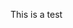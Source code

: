 
This is a test

<link rel="stylesheet" type="text/css" href="https://cdn.rawgit.com/bmabey/pyLDAvis/files/ldavis.v1.0.0.css">


<div id="ldavis_el6802049775504965118374855"></div>
<script type="text/javascript">

var ldavis_el6802049775504965118374855_data = {"mdsDat": {"x": [-0.018247493047895892, -0.08836521525883582, 0.1066127083067317], "y": [-0.10162991396594794, 0.06508188870507936, 0.036548025260868526], "topics": [1, 2, 3], "cluster": [1, 1, 1], "Freq": [45.83489990234375, 41.49708557128906, 12.668010711669922]}, "tinfo": {"Term": ["technology", "banking", "inclusion", "financial_inclusion", "idrbt", "system", "cyber", "security", "currency", "brexit", "reform", "ever", "reserve_bank", "debt", "forum", "company", "need", "australia", "competitor", "council", "safe", "increasing", "policy", "cyber_security", "measure", "asset", "always", "best", "information", "work", "australia", "regulator", "client", "microfinance", "banknote", "able", "player", "financial_inclusion", "inclusion", "statement", "cent", "remains", "consumer", "australian", "partly", "elsewhere", "housing", "deliver", "number", "conference", "boom", "mining_investment", "exchange_rate", "public_interest", "recent_economic", "flexible", "wage", "mining", "conduct", "flexibility", "arrangement", "change", "part", "monetary_policy", "income", "outcome", "policy", "project", "increased", "including", "monetary", "price", "growth", "year", "reserve_bank", "stability", "inflation", "rate", "reserve", "framework", "market", "work", "could", "financial_stability", "capacity", "objective", "investment", "economy", "would", "need", "interest", "risk", "brexit", "reform", "euro", "political", "reversal", "euro_area", "crisis", "corporate", "structural", "sustainability", "financial_crisis", "structural_reform", "problem", "sovereign", "speech", "seminar", "advanced_economy", "reform_measure", "downside", "europe", "aftermath", "shock", "force", "especially", "rising", "stressed", "ability", "risk_event", "asset", "india", "debt", "capital", "however", "measure", "fiscal", "real", "yield", "stance", "advanced", "interest_rate", "risk", "global", "world", "flow", "economy", "market", "rate", "interest", "government", "sector", "would", "inflation", "policy", "growth", "system", "monetary", "credit", "area", "year", "stability", "financial_stability", "idrbt", "competitor", "cyber_security", "every", "incident", "ciso", "volume", "award", "initiative", "chief", "subject", "door", "crime", "essential", "differentiating", "revolution", "successful", "varied", "chunk", "faculty", "secure", "efficiency", "techie", "criminal", "general", "together", "rangarajan", "usage", "cyber", "security", "technology", "banking", "forum", "ever", "currency", "council", "safe", "great", "company", "tech_company", "customer", "system", "increasing", "need", "member", "thought", "finance", "role", "continuing", "reserve_bank", "reserve", "would", "inclusion", "financial_inclusion", "sector", "work", "better", "back", "cash", "information", "challenge", "best"], "Freq": [15.0, 16.0, 27.0, 27.0, 6.0, 22.0, 5.0, 5.0, 5.0, 9.0, 9.0, 4.0, 14.0, 16.0, 4.0, 6.0, 14.0, 10.0, 3.0, 4.0, 4.0, 5.0, 41.0, 2.0, 14.0, 9.0, 4.0, 4.0, 4.0, 9.0, 10.441682815551758, 7.30908727645874, 7.30908727645874, 6.525938510894775, 5.742792129516602, 5.742792129516602, 5.742791175842285, 25.321487426757812, 25.321487426757812, 4.959644317626953, 4.959643363952637, 4.959643363952637, 4.959643363952637, 4.959643363952637, 4.17649507522583, 4.176494598388672, 4.176494121551514, 4.176494121551514, 4.176494121551514, 4.1764936447143555, 3.3933446407318115, 3.3933446407318115, 3.3933441638946533, 3.3933441638946533, 3.3933451175689697, 3.3933451175689697, 3.3933451175689697, 3.3933446407318115, 3.3933446407318115, 3.3933441638946533, 3.3933446407318115, 10.441682815551758, 8.092238426208496, 14.357420921325684, 5.742793560028076, 5.742792129516602, 26.887792587280273, 7.3090901374816895, 6.525943279266357, 6.525941848754883, 17.49001693725586, 11.224831581115723, 17.490018844604492, 12.791128158569336, 9.658534049987793, 11.224831581115723, 15.140571594238281, 16.70687484741211, 12.007984161376953, 9.658534049987793, 15.140570640563965, 7.3090901374816895, 7.30908727645874, 9.65853214263916, 6.525941848754883, 6.525940895080566, 7.3090901374816895, 8.87539005279541, 8.092243194580078, 7.3090901374816895, 7.309092998504639, 7.3090901374816895, 9.444404602050781, 9.444397926330566, 6.381266117095947, 6.381266117095947, 6.38126277923584, 5.615482807159424, 5.615481376647949, 5.615478992462158, 4.849697113037109, 4.083913326263428, 4.083912372589111, 4.083912372589111, 4.0839128494262695, 4.083911418914795, 4.083911418914795, 4.083910942077637, 4.083910942077637, 4.083909511566162, 3.3181278705596924, 3.3181278705596924, 3.3181264400482178, 3.3181264400482178, 3.3181262016296387, 3.3181254863739014, 3.3181262016296387, 3.3181252479553223, 3.3181252479553223, 3.318124532699585, 8.67861270904541, 6.38126277923584, 14.039103507995605, 7.147045612335205, 5.615480422973633, 11.741744995117188, 6.381264686584473, 6.381263256072998, 5.615480899810791, 5.615478515625, 4.849694728851318, 8.678614616394043, 15.570670127868652, 10.210183143615723, 7.912829399108887, 6.38126277923584, 12.50753116607666, 16.33646011352539, 15.570664405822754, 9.444397926330566, 6.381264686584473, 7.912830352783203, 10.210182189941406, 11.741747856140137, 14.039102554321289, 11.74174690246582, 10.210179328918457, 10.210183143615723, 7.147045612335205, 6.381266117095947, 6.381266117095947, 6.381265163421631, 6.381264686584473, 5.659785747528076, 2.6633846759796143, 2.163984537124634, 1.664583683013916, 1.664583683013916, 1.664583683013916, 1.664583683013916, 1.664583444595337, 1.664583444595337, 1.1651817560195923, 1.1651817560195923, 1.1651817560195923, 1.1651816368103027, 1.1651817560195923, 1.1651817560195923, 1.1651817560195923, 1.1651816368103027, 1.1651817560195923, 1.1651817560195923, 1.1651815176010132, 1.1651816368103027, 1.1651815176010132, 1.1651815176010132, 1.1651815176010132, 1.1651815176010132, 1.1651815176010132, 1.1651815176010132, 1.1651815176010132, 3.6621856689453125, 3.662186622619629, 9.155588150024414, 8.15678882598877, 2.6633846759796143, 2.6633851528167725, 3.1627862453460693, 2.163985013961792, 2.163985013961792, 1.6645838022232056, 2.663386583328247, 1.6645838022232056, 1.6645838022232056, 5.659792423248291, 2.1639859676361084, 3.1627893447875977, 1.6645841598510742, 1.6645841598510742, 1.6645838022232056, 1.6645842790603638, 1.6645840406417847, 2.663390874862671, 2.6633920669555664, 2.163989782333374, 1.6645925045013428, 1.6645922660827637, 1.664587378501892, 1.6645863056182861, 1.6645861864089966, 1.6645845174789429, 1.6645842790603638, 1.6645845174789429, 1.6645842790603638, 1.6645845174789429], "Total": [15.0, 16.0, 27.0, 27.0, 6.0, 22.0, 5.0, 5.0, 5.0, 9.0, 9.0, 4.0, 14.0, 16.0, 4.0, 6.0, 14.0, 10.0, 3.0, 4.0, 4.0, 5.0, 41.0, 2.0, 14.0, 9.0, 4.0, 4.0, 4.0, 9.0, 10.863415718078613, 7.730820655822754, 7.73082160949707, 6.947671890258789, 6.164523124694824, 6.164523601531982, 6.164524078369141, 27.241350173950195, 27.241350173950195, 5.381374359130859, 5.381373882293701, 5.381373882293701, 5.381374359130859, 5.381373882293701, 4.59822416305542, 4.59822416305542, 4.598223686218262, 4.59822416305542, 4.59822416305542, 4.598225116729736, 3.8150739669799805, 3.8150739669799805, 3.8150734901428223, 3.8150734901428223, 3.8150742053985596, 3.8150742053985596, 3.8150742053985596, 3.8150739669799805, 3.8150742053985596, 3.8150737285614014, 3.8150742053985596, 12.128215789794922, 10.045258522033691, 19.373594284057617, 6.930013179779053, 6.930012226104736, 41.09337615966797, 9.262109756469727, 8.212472915649414, 8.212471961975098, 27.866676330566406, 16.240999221801758, 29.398242950439453, 19.838176727294922, 14.108473777770996, 17.772567749023438, 27.048797607421875, 32.44401550292969, 21.05263900756836, 15.4404878616333, 31.64350700378418, 9.994428634643555, 10.027899742126465, 16.206270217895508, 8.478961944580078, 8.478960990905762, 11.559473037719727, 21.549394607543945, 20.466415405273438, 14.555792808532715, 16.91996192932129, 23.046232223510742, 9.87192153930664, 9.871917724609375, 6.808783054351807, 6.808783054351807, 6.808783531188965, 6.042999744415283, 6.042999267578125, 6.042998790740967, 5.277215003967285, 4.511430263519287, 4.511429309844971, 4.511429786682129, 4.511430263519287, 4.511429309844971, 4.511429309844971, 4.511429786682129, 4.511429786682129, 4.511429309844971, 3.7456440925598145, 3.7456440925598145, 3.7456438541412354, 3.7456438541412354, 3.7456440925598145, 3.745643377304077, 3.7456438541412354, 3.7456436157226562, 3.7456438541412354, 3.7456436157226562, 9.888957977294922, 7.308093070983887, 16.81576919555664, 8.357389450073242, 6.5423102378845215, 14.518415451049805, 7.591606616973877, 7.591606140136719, 6.825822830200195, 6.825821876525879, 5.776525020599365, 11.455279350280762, 23.046232223510742, 15.336299896240234, 10.905056953430176, 8.374773025512695, 21.549394607543945, 31.64350700378418, 32.44401550292969, 16.91996192932129, 9.157927513122559, 12.970765113830566, 20.466415405273438, 27.048797607421875, 41.09337615966797, 29.398242950439453, 22.395917892456055, 27.866676330566406, 11.490013122558594, 9.941079139709473, 19.838176727294922, 17.772567749023438, 16.206270217895508, 6.176100254058838, 3.1796975135803223, 2.6802964210510254, 2.1808953285217285, 2.1808953285217285, 2.1808953285217285, 2.1808953285217285, 2.1808953285217285, 2.1808953285217285, 1.6814930438995361, 1.6814930438995361, 1.6814930438995361, 1.6814930438995361, 1.6814931631088257, 1.6814931631088257, 1.6814931631088257, 1.6814930438995361, 1.6814931631088257, 1.6814931631088257, 1.6814930438995361, 1.6814931631088257, 1.6814930438995361, 1.6814930438995361, 1.6814930438995361, 1.6814930438995361, 1.6814931631088257, 1.6814931631088257, 1.6814931631088257, 5.7097883224487305, 5.72681188583374, 15.135988235473633, 16.39983558654785, 4.710987091064453, 4.745687007904053, 5.993210315704346, 4.228609561920166, 4.228609085083008, 2.946384906768799, 6.259599685668945, 2.9637184143066406, 2.9637184143066406, 22.395917892456055, 5.777575492858887, 14.555792808532715, 3.729207992553711, 3.729207992553711, 3.729208469390869, 3.746884346008301, 3.746884822845459, 14.108473777770996, 21.05263900756836, 20.466415405273438, 27.241350173950195, 27.241350173950195, 12.970765113830566, 9.994428634643555, 8.39342212677002, 4.477973937988281, 5.295529365539551, 4.5300397872924805, 6.0613298416137695, 4.530039310455322], "Category": ["Default", "Default", "Default", "Default", "Default", "Default", "Default", "Default", "Default", "Default", "Default", "Default", "Default", "Default", "Default", "Default", "Default", "Default", "Default", "Default", "Default", "Default", "Default", "Default", "Default", "Default", "Default", "Default", "Default", "Default", "Topic1", "Topic1", "Topic1", "Topic1", "Topic1", "Topic1", "Topic1", "Topic1", "Topic1", "Topic1", "Topic1", "Topic1", "Topic1", "Topic1", "Topic1", "Topic1", "Topic1", "Topic1", "Topic1", "Topic1", "Topic1", "Topic1", "Topic1", "Topic1", "Topic1", "Topic1", "Topic1", "Topic1", "Topic1", "Topic1", "Topic1", "Topic1", "Topic1", "Topic1", "Topic1", "Topic1", "Topic1", "Topic1", "Topic1", "Topic1", "Topic1", "Topic1", "Topic1", "Topic1", "Topic1", "Topic1", "Topic1", "Topic1", "Topic1", "Topic1", "Topic1", "Topic1", "Topic1", "Topic1", "Topic1", "Topic1", "Topic1", "Topic1", "Topic1", "Topic1", "Topic1", "Topic1", "Topic2", "Topic2", "Topic2", "Topic2", "Topic2", "Topic2", "Topic2", "Topic2", "Topic2", "Topic2", "Topic2", "Topic2", "Topic2", "Topic2", "Topic2", "Topic2", "Topic2", "Topic2", "Topic2", "Topic2", "Topic2", "Topic2", "Topic2", "Topic2", "Topic2", "Topic2", "Topic2", "Topic2", "Topic2", "Topic2", "Topic2", "Topic2", "Topic2", "Topic2", "Topic2", "Topic2", "Topic2", "Topic2", "Topic2", "Topic2", "Topic2", "Topic2", "Topic2", "Topic2", "Topic2", "Topic2", "Topic2", "Topic2", "Topic2", "Topic2", "Topic2", "Topic2", "Topic2", "Topic2", "Topic2", "Topic2", "Topic2", "Topic2", "Topic2", "Topic2", "Topic2", "Topic3", "Topic3", "Topic3", "Topic3", "Topic3", "Topic3", "Topic3", "Topic3", "Topic3", "Topic3", "Topic3", "Topic3", "Topic3", "Topic3", "Topic3", "Topic3", "Topic3", "Topic3", "Topic3", "Topic3", "Topic3", "Topic3", "Topic3", "Topic3", "Topic3", "Topic3", "Topic3", "Topic3", "Topic3", "Topic3", "Topic3", "Topic3", "Topic3", "Topic3", "Topic3", "Topic3", "Topic3", "Topic3", "Topic3", "Topic3", "Topic3", "Topic3", "Topic3", "Topic3", "Topic3", "Topic3", "Topic3", "Topic3", "Topic3", "Topic3", "Topic3", "Topic3", "Topic3", "Topic3", "Topic3", "Topic3", "Topic3", "Topic3", "Topic3", "Topic3", "Topic3", "Topic3"], "logprob": [30.0, 29.0, 28.0, 27.0, 26.0, 25.0, 24.0, 23.0, 22.0, 21.0, 20.0, 19.0, 18.0, 17.0, 16.0, 15.0, 14.0, 13.0, 12.0, 11.0, 10.0, 9.0, 8.0, 7.0, 6.0, 5.0, 4.0, 3.0, 2.0, 1.0, -5.432400226593018, -5.789100170135498, -5.789100170135498, -5.902400016784668, -6.030300140380859, -6.030300140380859, -6.030300140380859, -4.546599864959717, -4.546599864959717, -6.1768999099731445, -6.1768999099731445, -6.1768999099731445, -6.1768999099731445, -6.1768999099731445, -6.348700046539307, -6.348700046539307, -6.348700046539307, -6.348700046539307, -6.348700046539307, -6.348700046539307, -6.556399822235107, -6.556399822235107, -6.556399822235107, -6.556399822235107, -6.556399822235107, -6.556399822235107, -6.556399822235107, -6.556399822235107, -6.556399822235107, -6.556399822235107, -6.556399822235107, -5.432400226593018, -5.687300205230713, -5.113900184631348, -6.030300140380859, -6.030300140380859, -4.486499786376953, -5.789100170135498, -5.902400016784668, -5.902400016784668, -4.916600227355957, -5.360099792480469, -4.916600227355957, -5.229499816894531, -5.51039981842041, -5.360099792480469, -5.060800075531006, -4.962399959564209, -5.292600154876709, -5.51039981842041, -5.060800075531006, -5.789100170135498, -5.789100170135498, -5.51039981842041, -5.902400016784668, -5.902400016784668, -5.789100170135498, -5.594900131225586, -5.687300205230713, -5.789100170135498, -5.789100170135498, -5.789100170135498, -5.4334001541137695, -5.4334001541137695, -5.825399875640869, -5.825399875640869, -5.825399875640869, -5.9532999992370605, -5.9532999992370605, -5.9532999992370605, -6.099899768829346, -6.271699905395508, -6.271699905395508, -6.271699905395508, -6.271699905395508, -6.271699905395508, -6.271699905395508, -6.271699905395508, -6.271699905395508, -6.271699905395508, -6.479400157928467, -6.479400157928467, -6.479400157928467, -6.479400157928467, -6.479400157928467, -6.479400157928467, -6.479400157928467, -6.479400157928467, -6.479400157928467, -6.479400157928467, -5.517899990081787, -5.825399875640869, -5.036900043487549, -5.712100028991699, -5.9532999992370605, -5.21560001373291, -5.825399875640869, -5.825399875640869, -5.9532999992370605, -5.9532999992370605, -6.099899768829346, -5.517899990081787, -4.9334001541137695, -5.355400085449219, -5.610300064086914, -5.825399875640869, -5.152500152587891, -4.88539981842041, -4.9334001541137695, -5.4334001541137695, -5.825399875640869, -5.610300064086914, -5.355400085449219, -5.21560001373291, -5.036900043487549, -5.21560001373291, -5.355400085449219, -5.355400085449219, -5.712100028991699, -5.825399875640869, -5.825399875640869, -5.825399875640869, -5.825399875640869, -4.758900165557861, -5.512599945068359, -5.720300197601318, -5.982699871063232, -5.982699871063232, -5.982699871063232, -5.982699871063232, -5.982699871063232, -5.982699871063232, -6.339399814605713, -6.339399814605713, -6.339399814605713, -6.339399814605713, -6.339399814605713, -6.339399814605713, -6.339399814605713, -6.339399814605713, -6.339399814605713, -6.339399814605713, -6.339399814605713, -6.339399814605713, -6.339399814605713, -6.339399814605713, -6.339399814605713, -6.339399814605713, -6.339399814605713, -6.339399814605713, -6.339399814605713, -5.194200038909912, -5.194200038909912, -4.277900218963623, -4.393400192260742, -5.512599945068359, -5.512599945068359, -5.340799808502197, -5.720300197601318, -5.720300197601318, -5.982699871063232, -5.512599945068359, -5.982699871063232, -5.982699871063232, -4.758900165557861, -5.720300197601318, -5.340799808502197, -5.982699871063232, -5.982699871063232, -5.982699871063232, -5.982699871063232, -5.982699871063232, -5.512599945068359, -5.512599945068359, -5.720300197601318, -5.982699871063232, -5.982699871063232, -5.982699871063232, -5.982699871063232, -5.982699871063232, -5.982699871063232, -5.982699871063232, -5.982699871063232, -5.982699871063232, -5.982699871063232], "loglift": [30.0, 29.0, 28.0, 27.0, 26.0, 25.0, 24.0, 23.0, 22.0, 21.0, 20.0, 19.0, 18.0, 17.0, 16.0, 15.0, 14.0, 13.0, 12.0, 11.0, 10.0, 9.0, 8.0, 7.0, 6.0, 5.0, 4.0, 3.0, 2.0, 1.0, 0.7404999732971191, 0.7239999771118164, 0.7239999771118164, 0.7174999713897705, 0.7092999815940857, 0.7092999815940857, 0.7092999815940857, 0.7070000171661377, 0.7070000171661377, 0.6984999775886536, 0.6984999775886536, 0.6984999775886536, 0.6984999775886536, 0.6984999775886536, 0.683899998664856, 0.683899998664856, 0.683899998664856, 0.683899998664856, 0.683899998664856, 0.683899998664856, 0.6629999876022339, 0.6629999876022339, 0.6629999876022339, 0.6629999876022339, 0.6629999876022339, 0.6629999876022339, 0.6629999876022339, 0.6629999876022339, 0.6629999876022339, 0.6629999876022339, 0.6629999876022339, 0.6304000020027161, 0.5638999938964844, 0.4805000126361847, 0.592199981212616, 0.592199981212616, 0.35589998960494995, 0.5432999730110168, 0.5503000020980835, 0.5503000020980835, 0.314300000667572, 0.4106999933719635, 0.26080000400543213, 0.34130001068115234, 0.40119999647140503, 0.3206000030040741, 0.19990000128746033, 0.11640000343322754, 0.21870000660419464, 0.3109999895095825, 0.0430000014603138, 0.46720001101493835, 0.46389999985694885, 0.26260000467300415, 0.5182999968528748, 0.5182999968528748, 0.32170000672340393, -0.10689999908208847, -0.1477999985218048, 0.09130000323057175, -0.059300001710653305, -0.3682999908924103, 0.8353000283241272, 0.8353000283241272, 0.8147000074386597, 0.8147000074386597, 0.8147000074386597, 0.8062000274658203, 0.8062000274658203, 0.8062000274658203, 0.7950999736785889, 0.7799999713897705, 0.7799999713897705, 0.7799999713897705, 0.7799999713897705, 0.7799999713897705, 0.7799999713897705, 0.7799999713897705, 0.7799999713897705, 0.7799999713897705, 0.758400022983551, 0.758400022983551, 0.758400022983551, 0.758400022983551, 0.758400022983551, 0.758400022983551, 0.758400022983551, 0.758400022983551, 0.758400022983551, 0.758400022983551, 0.7490000128746033, 0.7439000010490417, 0.6991000175476074, 0.7231000065803528, 0.7268000245094299, 0.6672999858856201, 0.7059000134468079, 0.7059000134468079, 0.6844000220298767, 0.6844000220298767, 0.7046999931335449, 0.6019999980926514, 0.48739999532699585, 0.47269999980926514, 0.5587999820709229, 0.607699990272522, 0.33550000190734863, 0.2184000015258789, 0.1454000025987625, 0.29649999737739563, 0.5182999968528748, 0.38530001044273376, 0.18410000205039978, 0.045099999755620956, -0.19449999928474426, -0.03819999843835831, 0.0940999984741211, -0.12449999898672104, 0.4047999978065491, 0.43619999289512634, -0.2547000050544739, -0.14470000565052032, -0.05249999836087227, 1.9788000583648682, 1.8889000415802002, 1.8521000146865845, 1.7958999872207642, 1.7958999872207642, 1.7958999872207642, 1.7958999872207642, 1.7958999872207642, 1.7958999872207642, 1.6993000507354736, 1.6993000507354736, 1.6993000507354736, 1.6993000507354736, 1.6993000507354736, 1.6993000507354736, 1.6993000507354736, 1.6993000507354736, 1.6993000507354736, 1.6993000507354736, 1.6993000507354736, 1.6993000507354736, 1.6993000507354736, 1.6993000507354736, 1.6993000507354736, 1.6993000507354736, 1.6993000507354736, 1.6993000507354736, 1.6993000507354736, 1.621999979019165, 1.61899995803833, 1.5634000301361084, 1.3676999807357788, 1.4958000183105469, 1.4884999990463257, 1.426900029182434, 1.3961999416351318, 1.3961999416351318, 1.4951000213623047, 1.2115999460220337, 1.4891999959945679, 1.4891999959945679, 0.6905999779701233, 1.0841000080108643, 0.5396000146865845, 1.2595000267028809, 1.2595000267028809, 1.2595000267028809, 1.254699945449829, 1.254699945449829, 0.39890000224113464, -0.0013000000035390258, -0.18070000410079956, -0.7290999889373779, -0.7290999889373779, 0.013000000268220901, 0.2736000120639801, 0.448199987411499, 1.0765000581741333, 0.9088000059127808, 1.0649000406265259, 0.7736999988555908, 1.0649000406265259]}, "token.table": {"Topic": [2, 1, 2, 3, 2, 2, 1, 3, 1, 2, 1, 1, 2, 1, 1, 3, 2, 3, 1, 2, 3, 1, 1, 3, 1, 2, 3, 1, 2, 1, 2, 1, 2, 1, 2, 3, 1, 1, 2, 3, 1, 2, 3, 3, 3, 3, 1, 1, 2, 3, 3, 1, 1, 1, 1, 3, 2, 1, 2, 1, 2, 3, 1, 2, 3, 3, 2, 1, 2, 3, 1, 3, 2, 3, 3, 1, 2, 1, 3, 3, 2, 1, 2, 3, 1, 2, 3, 2, 2, 2, 1, 3, 3, 1, 3, 1, 2, 3, 2, 1, 3, 1, 2, 1, 2, 1, 1, 1, 2, 2, 2, 3, 1, 2, 3, 1, 2, 1, 2, 2, 3, 1, 2, 1, 2, 3, 3, 3, 1, 2, 3, 1, 3, 1, 2, 1, 2, 3, 1, 2, 3, 2, 3, 1, 2, 1, 3, 3, 1, 2, 1, 2, 1, 2, 1, 2, 1, 2, 1, 2, 3, 1, 1, 1, 1, 2, 1, 2, 1, 2, 3, 1, 1, 2, 1, 2, 1, 2, 1, 1, 1, 2, 2, 1, 2, 2, 1, 2, 1, 3, 1, 2, 1, 2, 1, 2, 2, 1, 1, 1, 2, 3, 1, 2, 3, 2, 3, 2, 1, 2, 2, 1, 3, 1, 2, 3, 1, 2, 3, 3, 1, 2, 3, 2, 2, 2, 2, 1, 2, 1, 2, 1, 2, 2, 2, 3, 3, 2, 1, 2, 3, 1, 3, 3, 1, 2, 3, 1, 2, 3, 3, 3, 3, 3, 1, 1, 2, 3, 1, 2, 3, 1, 2, 3, 1, 2, 3, 1, 2], "Freq": [0.800930380821228, 0.9733112454414368, 0.8655722737312317, 0.17311446368694305, 0.8866368532180786, 0.800930380821228, 0.6622459292411804, 0.441497266292572, 0.301778107881546, 0.603556215763092, 0.7863543033599854, 0.1011228859424591, 0.9101060032844543, 0.9205207824707031, 0.9291307330131531, 0.9170545339584351, 0.6699458360671997, 0.4466305673122406, 0.182928666472435, 0.30488109588623047, 0.48780977725982666, 0.9733113050460815, 0.6622459292411804, 0.441497266292572, 0.4765636622905731, 0.35742273926734924, 0.23828183114528656, 0.7863543629646301, 0.9116765856742859, 0.8255727291107178, 0.23587793111801147, 0.1196545884013176, 0.8375821113586426, 0.5665156245231628, 0.18883852660655975, 0.3776770532131195, 0.9291307330131531, 0.4949409067630768, 0.32996058464050293, 0.32996058464050293, 0.8245235681533813, 0.08245235681533813, 0.08245235681533813, 0.594709575176239, 0.5947095155715942, 0.9170545339584351, 0.9054664969444275, 0.15975461900234222, 0.47926387190818787, 0.47926387190818787, 0.9434859752655029, 0.7863543033599854, 0.8699008822441101, 0.9291306734085083, 0.5337767601013184, 0.5337767601013184, 0.9928845167160034, 0.6980524659156799, 0.2991653382778168, 0.2364843487739563, 0.2364843487739563, 0.4729686975479126, 0.34812840819358826, 0.6092247366905212, 0.594709575176239, 0.594709575176239, 0.9928844571113586, 0.16685548424720764, 0.3337109684944153, 0.5005664229393005, 0.3374139666557312, 0.6748279333114624, 0.3502756953239441, 0.7005513906478882, 0.7461861371994019, 0.17840397357940674, 0.8325518369674683, 0.8699010610580444, 0.5947095155715942, 0.594709575176239, 0.8009303212165833, 0.4176451563835144, 0.6032652258872986, 0.594709575176239, 0.8699010610580444, 0.8009305000305176, 0.5947095155715942, 0.8812147378921509, 0.9928843975067139, 0.8009303212165833, 0.42143529653549194, 0.6321529150009155, 0.9170545339584351, 0.7863544225692749, 0.594709575176239, 0.26815342903137207, 0.26815342903137207, 0.5363068580627441, 0.8866369724273682, 0.9177225232124329, 0.0734177976846695, 0.6170451045036316, 0.37022706866264343, 0.13172441720962524, 0.7903465628623962, 0.7863544225692749, 0.7863543033599854, 0.23881244659423828, 0.7164373397827148, 0.8009303212165833, 0.4245394766330719, 0.636809229850769, 0.6476479172706604, 0.3885887563228607, 0.594709575176239, 0.3260238766670227, 0.6520477533340454, 0.32758504152297974, 0.6551700830459595, 0.33939898014068604, 0.6787979602813721, 0.5782658457756042, 0.4081876575946808, 0.8699011206626892, 0.9171072244644165, 0.15285120904445648, 0.9714868068695068, 0.9170545339584351, 0.8523620963096619, 0.12176601588726044, 0.12176601588726044, 0.9177225232124329, 0.0734177976846695, 0.8657992482185364, 0.14429986476898193, 0.8523620367050171, 0.12176600098609924, 0.12176600098609924, 0.3461659550666809, 0.3461659550666809, 0.3461659550666809, 0.8210076093673706, 0.13683460652828217, 0.5545533299446106, 0.44364264607429504, 0.6622458100318909, 0.44149723649024963, 0.9170545339584351, 0.4137125015258789, 0.531916081905365, 0.2618879973888397, 0.7856639623641968, 0.6055639386177063, 0.34603652358055115, 0.47403088212013245, 0.5056329369544983, 0.20663411915302277, 0.8265364766120911, 0.26815345883369446, 0.26815345883369446, 0.5363069176673889, 1.007531762123108, 0.7863543629646301, 0.7863543629646301, 0.6100476384162903, 0.3588515520095825, 0.7226330637931824, 0.2580832540988922, 0.48090818524360657, 0.2748046815395355, 0.20610350370407104, 0.8699010610580444, 0.8255728483200073, 0.23587796092033386, 0.8657993674278259, 0.14429989457130432, 0.7963956594467163, 0.19909891486167908, 0.8699010610580444, 0.9733111262321472, 0.6570401787757874, 0.34068751335144043, 0.8812147378921509, 0.6772982478141785, 0.3078628182411194, 0.8866367936134338, 0.7557673454284668, 0.21593351662158966, 0.7863544225692749, 0.5947095155715942, 0.5239795446395874, 0.49315720796585083, 0.13172443211078644, 0.7903465628623962, 0.7863543033599854, 0.9116769433021545, 0.8866369724273682, 0.905466616153717, 0.9291307330131531, 0.5699998140335083, 0.28499990701675415, 0.14249995350837708, 0.7087938785552979, 0.1417587846517563, 0.21263816952705383, 0.8812146782875061, 0.5947095155715942, 0.800930380821228, 0.3037372827529907, 0.6942566633224487, 0.8009304404258728, 0.5337768197059631, 0.5337768197059631, 0.2364843785762787, 0.2364843785762787, 0.4729687571525574, 0.2312893569469452, 0.6167716383934021, 0.15419290959835052, 0.5947095155715942, 0.1746172308921814, 0.1746172308921814, 0.6984689235687256, 0.8866368532180786, 0.800930380821228, 0.8866369724273682, 0.8866369724273682, 0.6189314126968384, 0.3375989496707916, 0.1465025097131729, 0.8790150284767151, 0.9291306734085083, 0.8009304404258728, 0.9474694728851318, 0.8866368532180786, 0.594709575176239, 0.594709575176239, 0.8866367936134338, 0.3125569522380829, 0.4465099275112152, 0.26790595054626465, 0.3374139666557312, 0.6748279333114624, 0.594709575176239, 0.3303385376930237, 0.06606770306825638, 0.5946093201637268, 0.26815345883369446, 0.26815345883369446, 0.5363069176673889, 0.5947095155715942, 0.5947095155715942, 0.5947095155715942, 0.9170545339584351, 0.7863543033599854, 0.7003902196884155, 0.1000557467341423, 0.2001114934682846, 0.18340115249156952, 0.7336046099662781, 0.09170057624578476, 0.39088428020477295, 0.4886053502559662, 0.09772107005119324, 0.6553021669387817, 0.3024471402168274, 0.050407856702804565, 0.14650247991085052, 0.8790149092674255], "Term": ["ability", "able", "advanced", "advanced", "advanced_economy", "aftermath", "always", "always", "area", "area", "arrangement", "asset", "asset", "australia", "australian", "award", "back", "back", "banking", "banking", "banking", "banknote", "best", "best", "better", "better", "better", "boom", "brexit", "capacity", "capacity", "capital", "capital", "cash", "cash", "cash", "cent", "challenge", "challenge", "challenge", "change", "change", "change", "chief", "chunk", "ciso", "client", "company", "company", "company", "competitor", "conduct", "conference", "consumer", "continuing", "continuing", "corporate", "could", "could", "council", "council", "council", "credit", "credit", "crime", "criminal", "crisis", "currency", "currency", "currency", "customer", "customer", "cyber", "cyber", "cyber_security", "debt", "debt", "deliver", "differentiating", "door", "downside", "economy", "economy", "efficiency", "elsewhere", "especially", "essential", "euro", "euro_area", "europe", "ever", "ever", "every", "exchange_rate", "faculty", "finance", "finance", "finance", "financial_crisis", "financial_inclusion", "financial_inclusion", "financial_stability", "financial_stability", "fiscal", "fiscal", "flexibility", "flexible", "flow", "flow", "force", "forum", "forum", "framework", "framework", "general", "global", "global", "government", "government", "great", "great", "growth", "growth", "housing", "however", "however", "idrbt", "incident", "including", "including", "including", "inclusion", "inclusion", "income", "income", "increased", "increased", "increased", "increasing", "increasing", "increasing", "india", "india", "inflation", "inflation", "information", "information", "initiative", "interest", "interest", "interest_rate", "interest_rate", "investment", "investment", "market", "market", "measure", "measure", "member", "member", "member", "microfinance", "mining", "mining_investment", "monetary", "monetary", "monetary_policy", "monetary_policy", "need", "need", "need", "number", "objective", "objective", "outcome", "outcome", "part", "part", "partly", "player", "policy", "policy", "political", "price", "price", "problem", "project", "project", "public_interest", "rangarajan", "rate", "rate", "real", "real", "recent_economic", "reform", "reform_measure", "regulator", "remains", "reserve", "reserve", "reserve", "reserve_bank", "reserve_bank", "reserve_bank", "reversal", "revolution", "rising", "risk", "risk", "risk_event", "role", "role", "safe", "safe", "safe", "sector", "sector", "sector", "secure", "security", "security", "security", "seminar", "shock", "sovereign", "speech", "stability", "stability", "stance", "stance", "statement", "stressed", "structural", "structural_reform", "subject", "successful", "sustainability", "system", "system", "system", "tech_company", "tech_company", "techie", "technology", "technology", "technology", "thought", "thought", "thought", "together", "usage", "varied", "volume", "wage", "work", "work", "work", "world", "world", "world", "would", "would", "would", "year", "year", "year", "yield", "yield"]}, "R": 30, "lambda.step": 0.01, "plot.opts": {"xlab": "PC1", "ylab": "PC2"}, "topic.order": [3, 1, 2]};

function LDAvis_load_lib(url, callback){
  var s = document.createElement('script');
  s.src = url;
  s.async = true;
  s.onreadystatechange = s.onload = callback;
  s.onerror = function(){console.warn("failed to load library " + url);};
  document.getElementsByTagName("head")[0].appendChild(s);
}

if(typeof(LDAvis) !== "undefined"){
   // already loaded: just create the visualization
   !function(LDAvis){
       new LDAvis("#" + "ldavis_el6802049775504965118374855", ldavis_el6802049775504965118374855_data);
   }(LDAvis);
}else if(typeof define === "function" && define.amd){
   // require.js is available: use it to load d3/LDAvis
   require.config({paths: {d3: "https://cdnjs.cloudflare.com/ajax/libs/d3/3.5.5/d3.min"}});
   require(["d3"], function(d3){
      window.d3 = d3;
      LDAvis_load_lib("https://cdn.rawgit.com/bmabey/pyLDAvis/files/ldavis.v1.0.0.js", function(){
        new LDAvis("#" + "ldavis_el6802049775504965118374855", ldavis_el6802049775504965118374855_data);
      });
    });
}else{
    // require.js not available: dynamically load d3 & LDAvis
    LDAvis_load_lib("https://cdnjs.cloudflare.com/ajax/libs/d3/3.5.5/d3.min.js", function(){
         LDAvis_load_lib("https://cdn.rawgit.com/bmabey/pyLDAvis/files/ldavis.v1.0.0.js", function(){
                 new LDAvis("#" + "ldavis_el6802049775504965118374855", ldavis_el6802049775504965118374855_data);
            })
         });
}
</script>
